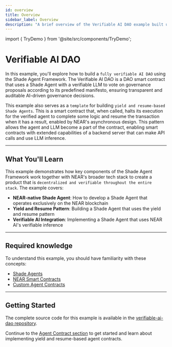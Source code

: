 ```yaml
---
id: overview
title: Overview
sidebar_label: Overview
description: "A brief overview of the Verifiable AI DAO example built using the Shade Agent Framework that walks through NEAR native deployments, using yield and resume with Shade Agents and leveraging verifiable AI."
---
```


import { TryDemo } from '@site/src/components/TryDemo';

# Verifiable AI DAO

In this example, you'll explore how to build a `fully verifiable AI DAO` using the Shade Agent Framework. The Verifiable AI DAO is a DAO smart contract that uses a Shade Agent with a verifiable LLM to vote on governance proposals according to its predefined manifesto, ensuring transparent and auditable AI-driven governance decisions.

<TryDemo 
  url="https://verifiable-ai-dao.vercel.app/" 
  text="Try the live demo"
/>

This example also serves as a `template` for building `yield and resume-based Shade Agents`. This is a smart contract that, when called, halts its execution for the verified agent to complete some logic and resume the transaction when it has a result, enabled by NEAR's asynchronous design. This pattern allows the agent and LLM become a part of the contract, enabling smart contracts with extended capabilities of a backend server that can make API calls and use LLM inference.

---

## What You'll Learn

This example demonstrates how key components of the Shade Agent Framework work together with NEAR's broader tech stack to create a product that is `decentralized and verifiable throughout the entire stack`. The example covers:
- **NEAR-native Shade Agent**: How to develop a Shade Agent that operates exclusively on the NEAR blockchain
- **Yield and Resume Pattern**: Building a Shade Agent that uses the yield and resume pattern
- **Verifiable AI Integration**: Implementing a Shade Agent that uses NEAR AI's verifiable inference

---

## Required knowledge 

To understand this example, you should have familiarity with these concepts:
- [Shade Agents](../../introduction.md) 
- [NEAR Smart Contracts](../../../../smart-contracts/what-is.md)
- [Custom Agent Contracts](../../custom-agent-contract.md)

---

## Getting Started

The complete source code for this example is available in the [verifiable-ai-dao repository](https://github.com/NearDeFi/verifiable-ai-dao).

Continue to the [Agent Contract section](./dao-agent-contract.md) to get started and learn about implementing yield and resume-based agent contracts.